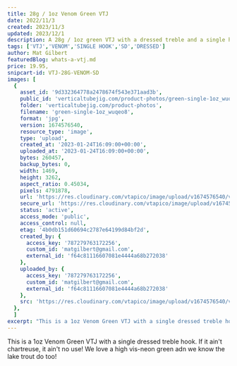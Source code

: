 ```yaml
---
title: 28g / 1oz Venom Green VTJ
date: 2022/11/3
created: 2023/11/3
updated: 2023/12/1
description: A 28g / 1oz green VTJ with a dressed treble and a single hook
tags: ['VTJ','VENOM','SINGLE HOOK','SD','DRESSED']
author: Mat Gilbert
featuredBlog: whats-a-vtj.md
price: 19.95,
snipcart-id: VTJ-28G-VENOM-SD
images: [
  {
    asset_id: '9d332364778a2478674f543e371aad3b',
    public_id: 'verticaltubejig.com/product-photos/green-single-1oz_wuqeo8',
    folder: 'verticaltubejig.com/product-photos',
    filename: 'green-single-1oz_wuqeo8',
    format: 'jpg',
    version: 1674576540,
    resource_type: 'image',
    type: 'upload',
    created_at: '2023-01-24T16:09:00+00:00',
    uploaded_at: '2023-01-24T16:09:00+00:00',
    bytes: 260457,
    backup_bytes: 0,
    width: 1469,
    height: 3262,
    aspect_ratio: 0.45034,
    pixels: 4791878,
    url: 'https://res.cloudinary.com/vtapico/image/upload/v1674576540/verticaltubejig.com/product-photos/green-single-1oz_wuqeo8.jpg',
    secure_url: 'https://res.cloudinary.com/vtapico/image/upload/v1674576540/verticaltubejig.com/product-photos/green-single-1oz_wuqeo8.jpg',
    status: 'active',
    access_mode: 'public',
    access_control: null,
    etag: '4b0db151d60694c2787e64199d84bf2d',
    created_by: {
      access_key: '787279763172256',
      custom_id: 'matgilbert@gmail.com',
      external_id: 'f64c81116607081e4444a68b272038'
    },
    uploaded_by: {
      access_key: '787279763172256',
      custom_id: 'matgilbert@gmail.com',
      external_id: 'f64c81116607081e4444a68b272038'
    },
    src: 'https://res.cloudinary.com/vtapico/image/upload/v1674576540/verticaltubejig.com/product-photos/green-single-1oz_wuqeo8.jpg'
  },
  ]
excerpt: "This is a 1oz Venom Green VTJ with a single dressed treble hook. If it ain't chartreuse, it ain't no use! We love a high vis-neon green adn we know the lake trout do too!"
---
```


This is a 1oz Venom Green VTJ with a single dressed treble hook. If it ain't chartreuse, it ain't no use! We love a high vis-neon green adn we know the lake trout do too!